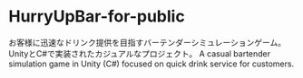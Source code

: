 # HurryUpBar-for-public
お客様に迅速なドリンク提供を目指すバーテンダーシミュレーションゲーム。UnityとC#で実装されたカジュアルなプロジェクト。 A casual bartender simulation game in Unity (C#) focused on quick drink service for customers.
